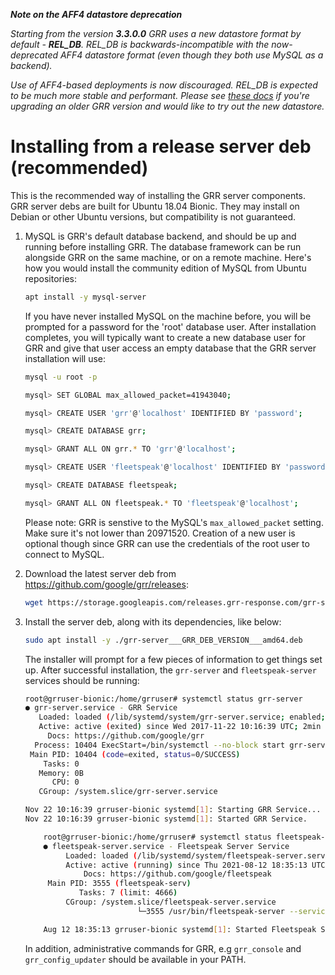 ***Note on the AFF4 datastore deprecation***

*Starting from the version ***3.3.0.0*** GRR uses a new datastore format by default - ***REL_DB***. REL_DB is backwards-incompatible with the now-deprecated AFF4 datastore format (even though they both use MySQL as a backend).*

*Use of AFF4-based deployments is now discouraged. REL_DB is expected to be much more stable and performant. Please see [these docs](../maintaining-and-tuning/grr-datastore.md) if you're upgrading an older GRR version and would like to try out the new datastore.*

# Installing from a release server deb (recommended)

This is the recommended way of installing the GRR server components. GRR server
debs are built for Ubuntu 18.04 Bionic. They may install on Debian or other Ubuntu
versions, but compatibility is not guaranteed.

1. MySQL is GRR's default database backend, and should be up and running
before installing GRR. The database framework can be run alongside GRR on the
same machine, or on a remote machine. Here's how you would install the
community edition of MySQL from Ubuntu repositories:

    ```bash
    apt install -y mysql-server
    ```

    If you have never installed MySQL on the machine before, you will be
    prompted for a password for the 'root' database user. After installation
    completes, you will typically want to create a new database
    user for GRR and give that user access an empty database that
    the GRR server installation will use:

    ```bash
    mysql -u root -p
    ```

    ```bash
    mysql> SET GLOBAL max_allowed_packet=41943040;

    mysql> CREATE USER 'grr'@'localhost' IDENTIFIED BY 'password';

    mysql> CREATE DATABASE grr;

    mysql> GRANT ALL ON grr.* TO 'grr'@'localhost';

    mysql> CREATE USER 'fleetspeak'@'localhost' IDENTIFIED BY 'password';

    mysql> CREATE DATABASE fleetspeak;

    mysql> GRANT ALL ON fleetspeak.* TO 'fleetspeak'@'localhost';
    ```
    Please note: GRR is senstive to the MySQL's `max_allowed_packet` setting.
    Make sure it's not lower than 20971520. Creation of a new user is optional
    though since GRR can use the credentials of the root user to connect to
    MySQL.

2. Download the latest server deb from <https://github.com/google/grr/releases>:

    ```bash
    wget https://storage.googleapis.com/releases.grr-response.com/grr-server___GRR_DEB_VERSION___amd64.deb
    ```

3. Install the server deb, along with its dependencies, like below:

    ```bash
    sudo apt install -y ./grr-server___GRR_DEB_VERSION___amd64.deb
    ```

    The installer will prompt for a few pieces of information to get things set up.
    After successful installation, the `grr-server` and `fleetspeak-server` services should be running:

    ```bash
    root@grruser-bionic:/home/grruser# systemctl status grr-server
    ● grr-server.service - GRR Service
       Loaded: loaded (/lib/systemd/system/grr-server.service; enabled; vendor preset: enabled)
       Active: active (exited) since Wed 2017-11-22 10:16:39 UTC; 2min 51s ago
         Docs: https://github.com/google/grr
      Process: 10404 ExecStart=/bin/systemctl --no-block start grr-server@admin_ui.service grr-server@frontend.service grr-server@worker.service grr-server@worker2.service (code=exited, status=0/SUCCESS)
     Main PID: 10404 (code=exited, status=0/SUCCESS)
        Tasks: 0
       Memory: 0B
          CPU: 0
       CGroup: /system.slice/grr-server.service

    Nov 22 10:16:39 grruser-bionic systemd[1]: Starting GRR Service...
    Nov 22 10:16:39 grruser-bionic systemd[1]: Started GRR Service.

		root@grruser-bionic:/home/grruser# systemctl status fleetspeak-server
		● fleetspeak-server.service - Fleetspeak Server Service
			 Loaded: loaded (/lib/systemd/system/fleetspeak-server.service; disabled; vendor preset: enabled)
			 Active: active (running) since Thu 2021-08-12 18:35:13 UTC; 4s ago
				 Docs: https://github.com/google/fleetspeak
		 Main PID: 3555 (fleetspeak-serv)
				Tasks: 7 (limit: 4666)
			 CGroup: /system.slice/fleetspeak-server.service
							 └─3555 /usr/bin/fleetspeak-server --services_config /etc/fleetspeak-server/server.services.config --components_config /etc/fleetspeak-server/server.components.config

		Aug 12 18:35:13 grruser-bionic systemd[1]: Started Fleetspeak Server Service.
    ```

    In addition, administrative commands for GRR, e.g `grr_console` and
    `grr_config_updater` should be available in your PATH.
